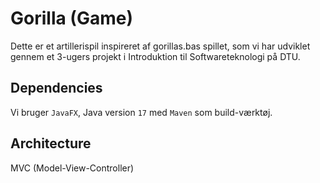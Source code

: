 # Gorilla (Game)
Dette er et artillerispil inspireret af gorillas.bas spillet, som vi har udviklet gennem et 3-ugers projekt i Introduktion til Softwareteknologi på DTU. 

## Dependencies
Vi bruger <code>JavaFX</code>, Java version <code>17</code> med <code>Maven</code> som build-værktøj.

## Architecture
MVC (Model-View-Controller)
